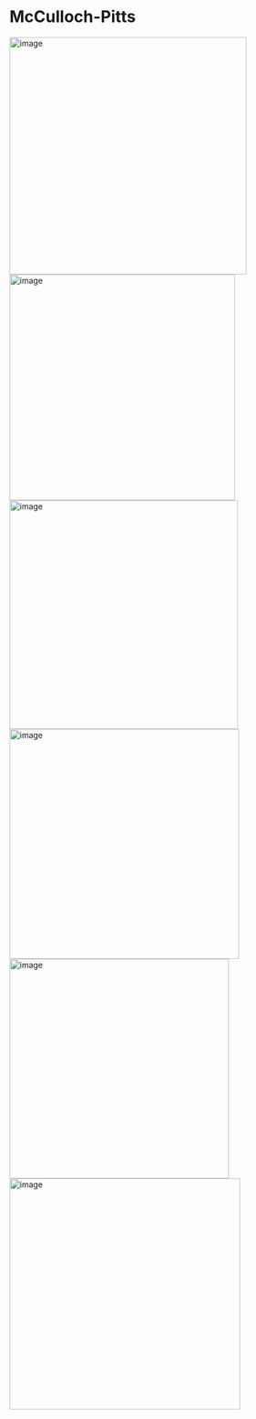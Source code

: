 # McCulloch-Pitts

<img width="416" alt="image" src="https://github.com/shindenikhil659/McCulloch-Pitts/assets/95039067/6d0025b8-2a54-4ba3-87b4-4f6f00d64361">

<img width="396" alt="image" src="https://github.com/shindenikhil659/McCulloch-Pitts/assets/95039067/f6ec259a-a343-4292-bffb-4d8bc36c37b6">

<img width="401" alt="image" src="https://github.com/shindenikhil659/McCulloch-Pitts/assets/95039067/65662f47-40fe-4103-9d80-e6b8a602fb8d">

<img width="403" alt="image" src="https://github.com/shindenikhil659/McCulloch-Pitts/assets/95039067/6415f56c-d1cf-4625-b9f6-a76ad318d835">

<img width="385" alt="image" src="https://github.com/shindenikhil659/McCulloch-Pitts/assets/95039067/c55f8e33-11be-4902-9c8d-2d5a3583707a">

<img width="405" alt="image" src="https://github.com/shindenikhil659/McCulloch-Pitts/assets/95039067/d02e5808-a44c-4d19-ab98-7857afcbb7e9">
